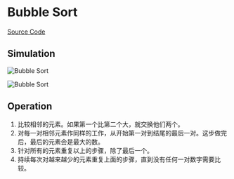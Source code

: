 # Bubble Sort

[Source Code](./index.js)

## Simulation

![Bubble Sort](https://upload.wikimedia.org/wikipedia/commons/c/c8/Bubble-sort-example-300px.gif)

![Bubble Sort](https://upload.wikimedia.org/wikipedia/commons/3/37/Bubble_sort_animation.gif)

## Operation

1. 比较相邻的元素。如果第一个比第二个大，就交换他们两个。
2. 对每一对相邻元素作同样的工作，从开始第一对到结尾的最后一对。这步做完后，最后的元素会是最大的数。
3. 针对所有的元素重复以上的步骤，除了最后一个。
4. 持续每次对越来越少的元素重复上面的步骤，直到没有任何一对数字需要比较。
